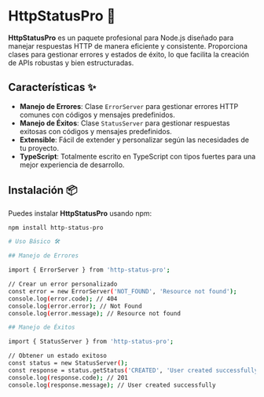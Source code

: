 # HttpStatusPro 🚀

**HttpStatusPro** es un paquete profesional para Node.js diseñado para manejar respuestas HTTP de manera eficiente y consistente. Proporciona clases para gestionar errores y estados de éxito, lo que facilita la creación de APIs robustas y bien estructuradas.

## Características ✨

- **Manejo de Errores**: Clase `ErrorServer` para gestionar errores HTTP comunes con códigos y mensajes predefinidos.
- **Manejo de Éxitos**: Clase `StatusServer` para gestionar respuestas exitosas con códigos y mensajes predefinidos.
- **Extensible**: Fácil de extender y personalizar según las necesidades de tu proyecto.
- **TypeScript**: Totalmente escrito en TypeScript con tipos fuertes para una mejor experiencia de desarrollo.

## Instalación 📦

Puedes instalar **HttpStatusPro** usando npm:

```bash
npm install http-status-pro

# Uso Básico 🛠️

## Manejo de Errores

import { ErrorServer } from 'http-status-pro';

// Crear un error personalizado
const error = new ErrorServer('NOT_FOUND', 'Resource not found');
console.log(error.code); // 404
console.log(error.error); // Not Found
console.log(error.message); // Resource not found

## Manejo de Éxitos

import { StatusServer } from 'http-status-pro';

// Obtener un estado exitoso
const status = new StatusServer();
const response = status.getStatus('CREATED', 'User created successfully');
console.log(response.code); // 201
console.log(response.message); // User created successfully